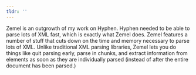 ```yaml
---
tldr: ''
---
```


Zemel is an outgrowth of my work on Hyphen. Hyphen needed to be able to parse lots of XML fast, which is exactly what Zemel does. Zemel features a number of stuff that cuts down on the time and memory necessary to parse lots of XML. Unlike traditional XML parsing libraries, Zemel lets you do things like quit parsing early, parse in chunks, and extract information from elements as soon as they are individually parsed (instead of after the entire document has been parsed.)